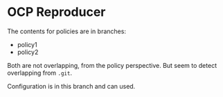 # OCP Reproducer

The contents for policies are in branches:

- policy1
- policy2

Both are not overlapping, from the policy perspective. But seem to detect overlapping from `.git`.

Configuration is in this branch and can used.

